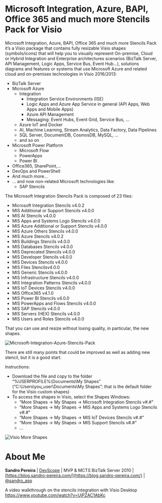 # Microsoft Integration, Azure, BAPI, Office 365 and much more Stencils Pack for Visio
Microsoft Integration, Azure, BAPI, Office 365 and much more Stencils Pack it’s a Visio package that contains fully resizable Visio shapes (symbols/icons) that will help you to visually represent On-premise, Cloud or Hybrid Integration and Enterprise architectures scenarios (BizTalk Server, API Management, Logic Apps, Service Bus, Event Hub…), solutions diagrams and features or systems that use Microsoft Azure and related cloud and on-premises technologies in Visio 2016/2013:
* BizTalk Server
* Microsoft Azure
  * Integration
    * Integration Service Environments (ISE)
    * Logic Apps and Azure App Service in general (API Apps, Web Apps and Mobile Apps)
    * Azure API Management
    * Messaging: Event Hubs, Event Grid, Service Bus, …
  * Azure IoT and Docker
  *	AI, Machine Learning, Stream Analytics, Data Factory, Data Pipelines
  * SQL Server, DocumentDB, CosmosDB, MySQL, ...
  * and so on
* Microsoft Power Platform
  * Microsoft Flow
  * PowerApps
  * Power BI
* Office365, SharePoint,...
* DevOps and PowerShell
* And much more…
* ... and now non-related Microsoft technologies like:
  * SAP Stencils


The Microsoft Integration Stencils Pack is composed of 23 files:

* Microsoft Integration Stencils v4.0.2
* MIS Additional or Support Stencils v4.0.0
* MIS AI Stencils v4.0.0
* MIS Apps and Systems Logo Stencils v4.0.0 
* MIS Azure Additional or Support Stencils v4.0.0
* MIS Azure Others Stencils v4.0.0
* MIS Azure Stencils v4.0.2
* MIS Buildings Stencils v4.0.0
* MIS Databases Stencils v4.0.0
* MIS Deprecated Stencils v4.0.0
* MIS Developer Stencils v4.0.0
* MIS Devices Stencils v4.0.0
* MIS Files Stencilsv4.0.0
* MIS Generic Stencils v4.0.0
* MIS Infrastructure Stencils v4.0.0
* MIS Integration Patterns Stencils v4.0.0
* MIS IoT Devices Stencils v4.0.0
* MIS Office365 v4.1.0
* MIS Power BI Stencils v4.0.0
* MIS PowerApps and Flows Stencils v4.0.0
* MIS SAP Stencils v4.0.0
* MIS Servers (HEX) Stencils v4.0.0
* MIS Users and Roles Stencils v4.0.0

That you can use and resize without losing quality, in particular, the new shapes.

![Microsoft-Integration-Azure-Stencils-Pack](media/BizTalk-Microsoft-Integration-Azure-Stencils-Pack.png)

There are still many points that could be improved as well as adding new stencil, but it is a good start.

Instructions:

* Download the file and copy to the folder “%USERPROFILE%\Documents\My Shapes” (“C:\Users\you_user\Documents\My Shapes”; that is the default folder for the Visio custom shapes)
* To access the shapes in Visio, select the Shapes Windows: 
  * “More Shapes -> My Shapes -> Microsoft Integration Stencils v#.#"
  * “More Shapes -> My Shapes -> MIS Apps and Systems Logo Stencils v#.#"
  * “More Shapes -> My Shapes -> MIS IoT Devices Stencils v#.#"
  * “More Shapes -> My Shapes -> MIS Support Stencils v#.#"
  * ...

![Visio More Shapes](media/visio-more-shapes.png)

# About Me
**Sandro Pereira** | [DevScope](http://www.devscope.net/) | MVP & MCTS BizTalk Server 2010 | [https://blog.sandro-pereira.com/](https://blog.sandro-pereira.com/) | [@sandro_asp](https://twitter.com/sandro_asp)


A video walkthrough on the stencils integration with Visio Desktop https://www.youtube.com/watch?v=UjPZAC1AbKc

